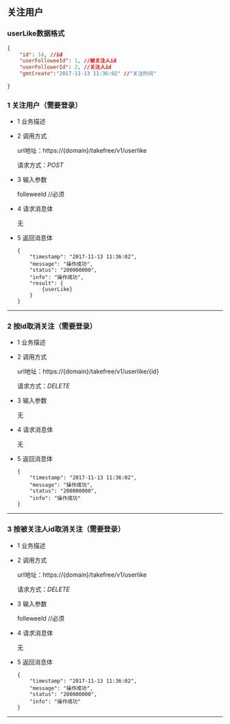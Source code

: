 ## 关注用户

### userLike数据格式
```json
{
    "id": 14, //id
    "userFolloweeId": 1, //被关注人id
    "userFollowerId": 2, //关注人id
    "gmtCreate":"2017-11-13 11:36:02" //"关注时间"
    
}
```
### 1 关注用户（需要登录）
* 1 业务描述

* 2 调用方式

    url地址：https://{domain}/takefree/v1/userlike

    请求方式：*POST*

* 3 输入参数
    
    folleweeId //必须

* 4 请求消息体
    
    无
    
* 5 返回消息体
    ```
    {
        "timestamp": "2017-11-13 11:36:02",
        "message": "操作成功",
        "status": "200000000",
        "info": "操作成功",
        "result": {
            {userLike}
        }
    }
    ```
***
### 2 按id取消关注（需要登录）
* 1 业务描述

* 2 调用方式

    url地址：https://{domain}/takefree/v1/userlike/{id}

    请求方式：*DELETE*

* 3 输入参数

    无
    
* 4 请求消息体
    
    无
    
* 5 返回消息体
    ```
    {
        "timestamp": "2017-11-13 11:36:02",
        "message": "操作成功",
        "status": "200000000",
        "info": "操作成功"
    }
    ```
***
### 3 按被关注人id取消关注（需要登录）
* 1 业务描述

* 2 调用方式

    url地址：https://{domain}/takefree/v1/userlike

    请求方式：*DELETE*

* 3 输入参数
    
    folleweeId //必须

* 4 请求消息体
    
    无
    
* 5 返回消息体
    ```
    {
        "timestamp": "2017-11-13 11:36:02",
        "message": "操作成功",
        "status": "200000000",
        "info": "操作成功"
    }
    ```
***
